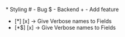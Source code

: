 \* Styling # - Bug $ - Backend + - Add feature

-   [*] [x] -> Give Verbose names to Fields
-   [*$] [x] -> Give Verbose names to Fields

